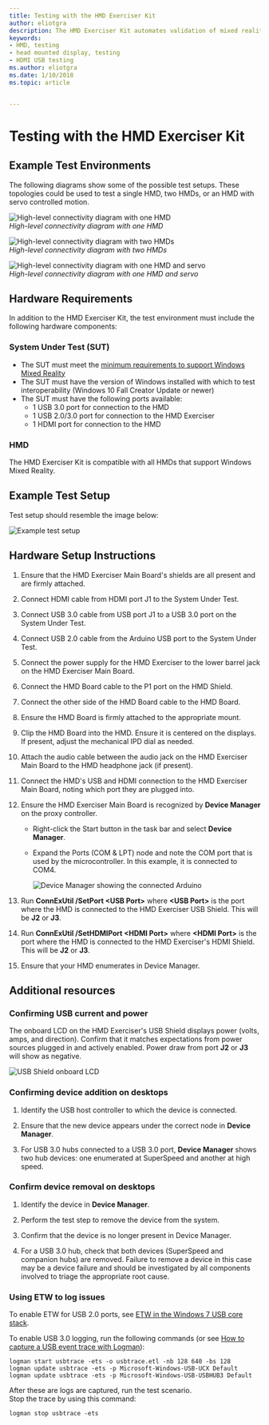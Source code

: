 ```yaml
---
title: Testing with the HMD Exerciser Kit
author: eliotgra
description: The HMD Exerciser Kit automates validation of mixed reality (MR) head mounted displays (HMDs) and PCs.
keywords:
- HMD, testing
- head mounted display, testing
- HDMI USB testing 
ms.author: eliotgra
ms.date: 1/10/2018
ms.topic: article


---
```


# Testing with the HMD Exerciser Kit

## Example Test Environments

The following diagrams show some of the possible test setups. These topologies could be used to test a single HMD, two HMDs, or an HMD with servo controlled motion.

![High-level connectivity diagram with one HMD](images/image024.png)<br>*High-level connectivity diagram with one HMD*
  
![High-level connectivity diagram with two HMDs](images/image025.png)<br>*High-level connectivity diagram with two HMDs*
  
![High-level connectivity diagram with one HMD and servo](images/image026.png)<br>*High-level connectivity diagram with one HMD and servo*


## Hardware Requirements

In addition to the HMD Exerciser Kit, the test environment must include
the following hardware components:

### System Under Test (SUT)

-   The SUT must meet the [minimum requirements to support Windows Mixed
    Reality](https://developer.microsoft.com/en-us/windows/mixed-reality/windows_mixed_reality_minimum_pc_hardware_compatibility_guidelines)
-   The SUT must have the version of Windows installed with which to
    test interoperability (Windows 10 Fall Creator Update or newer)
-   The SUT must have the following ports available:
    -   1 USB 3.0 port for connection to the HMD
    -   1 USB 2.0/3.0 port for connection to the HMD Exerciser
    -   1 HDMI port for connection to the HMD

### HMD

The HMD Exerciser Kit is compatible with all HMDs that support Windows
Mixed Reality.

## Example Test Setup

Test setup should resemble the image below:

![Example test setup](images/image027.jpg)  

## Hardware Setup Instructions

1. Ensure that the HMD Exerciser Main Board's shields are all present and are firmly attached.

2. Connect HDMI cable from HDMI port J1 to the System Under Test.

3. Connect USB 3.0 cable from USB port J1 to a USB 3.0 port on the System Under Test.

4. Connect USB 2.0 cable from the Arduino USB port to the System Under Test.

5. Connect the power supply for the HMD Exerciser to the lower barrel jack on the HMD Exerciser Main Board.

6. Connect the HMD Board cable to the P1 port on the HMD Shield.

7. Connect the other side of the HMD Board cable to the HMD Board.

8. Ensure the HMD Board is firmly attached to the appropriate mount.

9. Clip the HMD Board into the HMD. Ensure it is centered on the displays. If present, adjust the mechanical IPD dial as needed.

10. Attach the audio cable between the audio jack on the HMD Exerciser Main Board to the HMD headphone jack (if present).

11. Connect the HMD's USB and HDMI connection to the HMD Exerciser Main Board, noting which port they are plugged into.

12. Ensure the HMD Exerciser Main Board is recognized by **Device Manager** on the proxy controller.
    - Right-click the Start button in the task bar and select **Device Manager**.
    - Expand the Ports (COM & LPT) node and note the COM port that is used by the microcontroller. In this example, it is connected to COM4.

        ![Device Manager showing the connected Arduino](images/image028.png)  

13. Run **ConnExUtil /SetPort \<USB Port\>** where **\<USB Port\>** is the port where the HMD is connected to the HMD Exerciser USB Shield. This will be **J2** or **J3**.

14. Run **ConnExUtil /SetHDMIPort \<HDMI Port\>** where **\<HDMI Port\>** is the port where the HMD is connected to the HMD Exerciser's HDMI Shield. This will be **J2** or **J3**.

15. Ensure that your HMD enumerates in Device Manager.


## Additional resources

### Confirming USB current and power

The onboard LCD on the HMD Exerciser's USB Shield displays power (volts, amps, and direction). Confirm that it matches expectations from power sources plugged in and actively enabled. Power draw from port **J2** or **J3** will show as negative.

![USB Shield onboard LCD](images/image029.png)  

### Confirming device addition on desktops

1. Identify the USB host controller to which the device is connected.

2. Ensure that the new device appears under the correct node in **Device Manager**.

3. For USB 3.0 hubs connected to a USB 3.0 port, **Device Manager** shows two hub devices: one enumerated at SuperSpeed and another at high speed.

### Confirm device removal on desktops

1. Identify the device in **Device Manager**.

2. Perform the test step to remove the device from the system.

3. Confirm that the device is no longer present in Device Manager.

4. For a USB 3.0 hub, check that both devices (SuperSpeed and companion hubs) are removed. Failure to remove a device in this case may be a device failure and should be investigated by all components involved to triage the appropriate root cause.

### Using ETW to log issues

To enable ETW for USB 2.0 ports, see [ETW in the Windows 7 USB core stack](http://go.microsoft.com/fwlink/p/?LinkId=623316).

To enable USB 3.0 logging, run the following commands (or see [How to capture a USB event trace with
Logman](https://msdn.microsoft.com/en-us/library/windows/hardware/jj151573(v=vs.85).aspx)):

	logman start usbtrace -ets -o usbtrace.etl -nb 128 640 -bs 128
	logman update usbtrace -ets -p Microsoft-Windows-USB-UCX Default
	logman update usbtrace -ets -p Microsoft-Windows-USB-USBHUB3 Default

After these are logs are captured, run the test scenario.  
Stop the trace by using this command:

	logman stop usbtrace -ets